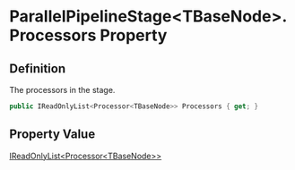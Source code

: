 # ParallelPipelineStage&lt;TBaseNode&gt;.Processors Property
## Definition

The processors in the stage.

```c#
public IReadOnlyList<Processor<TBaseNode>> Processors { get; }
```

## Property Value

[IReadOnlyList&lt;Processor&lt;TBaseNode&gt;&gt;](https://learn.microsoft.com/en-gb/dotnet/api/System.Collections.Generic.IReadOnlyList-1)
